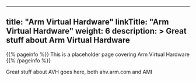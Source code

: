 
---
title: "Arm Virtual Hardware"
linkTitle: "Arm Virtual Hardware"
weight: 6
description: >
    Great stuff about Arm Virtual Hardware
---

{{% pageinfo %}}
This is a placeholder page covering Arm Virtual Hardware
{{% /pageinfo %}}

Great stuff about AVH goes here, both ahv.arm.com and AMI

